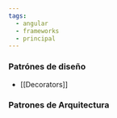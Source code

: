 ```yaml
---
tags:
  - angular
  - frameworks
  - principal
---
```

### Patrónes de diseño

-  [[Decorators]]

### Patrones de Arquitectura

